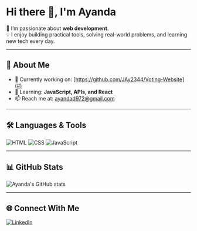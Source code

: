 # Hi there 👋, I'm Ayanda  

🌱 I’m passionate about **web development**.  
💡 I enjoy building practical tools, solving real-world problems, and learning new tech every day.  

---

## 🚀 About Me  
- 🔭 Currently working on: [https://github.com/JAy2344/Voting-Website](#)  
- 🌱 Learning: **JavaScript, APIs, and  React**  
- 📫 Reach me at: ayandad972@gmail.com


---

## 🛠️ Languages & Tools  
![HTML](https://img.shields.io/badge/-HTML-orange?logo=html5&logoColor=white&style=for-the-badge)
![CSS](https://img.shields.io/badge/-CSS-blue?logo=css3&logoColor=white&style=for-the-badge)
![JavaScript](https://img.shields.io/badge/-JavaScript-yellow?logo=javascript&logoColor=black&style=for-the-badge)

---

## 📊 GitHub Stats  
![Ayanda's GitHub stats](https://github-readme-stats.vercel.app/api?username=JAy2344&show_icons=true&theme=tokyonight)  

---

## 🌐 Connect With Me  
[![LinkedIn](https://img.shields.io/badge/LinkedIn-blue?logo=linkedin&style=for-the-badge)](https://www.linkedin.com/in/ayanda-dlamini-a69296295/)  
